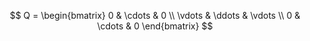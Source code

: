 $$
Q = \begin{bmatrix}
0 & \cdots & 0 \\
\vdots & \ddots & \vdots \\
0 & \cdots & 0
\end{bmatrix}
$$
<!--stackedit_data:
eyJoaXN0b3J5IjpbLTE3MzcxNDA3Nl19
-->
